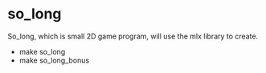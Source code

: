 # so_long
So_long, which is small 2D game program, will use the mlx library to create. 

- make so_long
- make so_long_bonus

